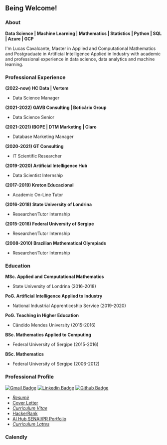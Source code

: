 ## Being Welcome!

### About
**Data Science | Machine Learning | Mathematics | Statistics | Python | SQL | Azure | GCP**

I'm Lucas Cavalcante, Master in Applied and Computational Mathematics and Postgraduate in Artificial Intelligence Applied in Industry with academic and professional experience in data science, data analytics and machine learning.

### Professional Experience
**(2022-now) HC Data | Vertem**
* Data Science Manager

**(2021-2022) GAVB Consulting | Boticário Group**
* Data Science Senior

 **(2021-2021) IBOPE | DTM Marketing | Claro**
- Database Marketing Manager

**(2020-2021) GT Consulting**
- IT Scientific Researcher

**(2019-2020) Artificial Intelligence Hub**
- Data Scientist Internship

**(2017-2019) Kroton Educacional**
- Academic On-Line Tutor

**(2016-2018) State University of Londrina**
- Researcher/Tutor Internship

**(2015-2016) Federal University of Sergipe**
- Researcher/Tutor Internship

**(2008-2010) Brazilian Mathematical Olympiads**
 * Researcher/Tutor Internship

### Education
**MSc. Applied and Computational Mathematics**
- State University of Londrina (2016-2018)

**PoG. Artificial Intelligence Applied to Industry**
- National Industrial Apprenticeship Service (2019-2020)

**PoG. Teaching in Higher Education**
- Cândido Mendes University (2015-2016)

**BSc. Mathematics Applied to Computing**
- Federal University of Sergipe (2015-2016)

**BSc. Mathematics** 
- Federal University of Sergipe (2006-2012)

### Professional Profile
[![Gmail Badge](https://img.shields.io/badge/-lidcc87-c14438?style=flat&logo=Gmail&logoColor=white&link=mailto:lidcc87@gmail.com)](mailto:lidcc87@gmail.com) 
[![Linkedin Badge](https://img.shields.io/badge/-lucascavalcante87-0072b1?style=flat&logo=Linkedin&logoColor=white&link=https://www.linkedin.com/in/https://www.linkedin.com/in/lucascavalcante87//)](https://www.linkedin.com/in/lucascavalcante87/) 
[![Github Badge](https://img.shields.io/badge/-lucascavalcante87-grey?style=flat&logo=github&logoColor=white&link=https://github.com/lucascavalcante87/)](https://www.github.com/lucascavalcante87/) 

- <a href='https://www.canva.com/design/DAExIW2R6nA/6xptyLIIyWgUyIstvqF9gg/view?utm_content=DAExIW2R6nA&utm_campaign=designshare&utm_medium=link&utm_source=publishsharelink' target=_blank><u><i>Resumè</i></u></a>
- <a href='https://docs.google.com/document/d/1S2bhiKIGmmDfMSsmSZIdV-IriRbKgZ0zbMkuAAGtllo/edit?usp=sharing' target=_blank><u>Cover Letter</u></a>
- <a href='https://docs.google.com/document/d/1yZofQNNCuqHlNtntjmnQXXL8LKPJd8M9FKE00mpHsH8/edit?usp=sharing' target=_blank><u><i>Curriculum Vitae</i></u></a>
- <a href='https://www.hackerrank.com/lidcc87' target=_blank><u>HackerRank</u></a>
- <a href='https://drive.google.com/file/d/1BN2LIvQMm3ocbJOvZyjo-pl3YGb8MFgT/view?usp=sharing' target=_blank><u>AI Hub SENAI/PR Portfolio</u></a>
- <a href='http://lattes.cnpq.br/8957942644416005' target=_blank><u><i>Curriculum Lattes</i></u></a>

### Calendly
<!-- Widget em linha do Calendly - início -->
<div class="calendly-inline-widget" data-url="https://calendly.com/lucascavalcante87" style="min-width:320px;height:630px;"></div>
<script type="text/javascript" src="https://assets.calendly.com/assets/external/widget.js" async></script>
<!-- Widget em linha do Calendly - fim -->

